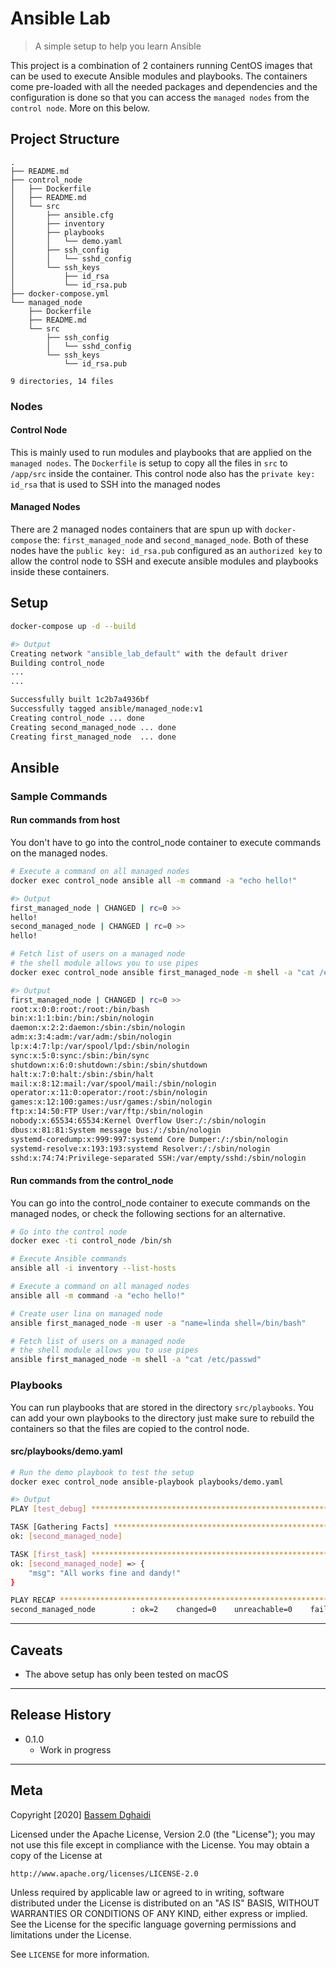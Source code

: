 # Ansible Lab
> A simple setup to help you learn Ansible

This project is a combination of 2 containers running CentOS images that can be used to execute Ansible modules and playbooks. The containers come pre-loaded with all the needed packages and dependencies and the configuration is done so that you can access the `managed nodes` from the `control node`. More on this below.

## Project Structure

```
.
├── README.md
├── control_node
│   ├── Dockerfile
│   ├── README.md
│   └── src
│       ├── ansible.cfg
│       ├── inventory
│       ├── playbooks
│       │   └── demo.yaml
│       ├── ssh_config
│       │   └── sshd_config
│       └── ssh_keys
│           ├── id_rsa
│           └── id_rsa.pub
├── docker-compose.yml
└── managed_node
    ├── Dockerfile
    ├── README.md
    └── src
        ├── ssh_config
        │   └── sshd_config
        └── ssh_keys
            └── id_rsa.pub

9 directories, 14 files
```

### Nodes

#### Control Node
This is mainly used to run modules and playbooks that are applied on the `managed nodes`. The `Dockerfile` is setup to copy all the files in `src` to `/app/src` inside the container. This control node also has the `private key: id_rsa` that is used to SSH into the managed nodes

#### Managed Nodes
There are 2 managed nodes containers that are spun up with `docker-compose` the: `first_managed_node` and `second_managed_node`. Both of these nodes have the `public key: id_rsa.pub` configured as an `authorized key` to allow the control node to SSH and execute ansible modules and playbooks inside these containers.

## Setup

```bash
docker-compose up -d --build

#> Output
Creating network "ansible_lab_default" with the default driver
Building control_node
...
...

Successfully built 1c2b7a4936bf
Successfully tagged ansible/managed_node:v1
Creating control_node ... done
Creating second_managed_node ... done
Creating first_managed_node  ... done
```

## Ansible

### Sample Commands

#### Run commands from host
You don't have to go into the control_node container to execute commands on the managed nodes.

```bash
# Execute a command on all managed nodes
docker exec control_node ansible all -m command -a "echo hello!"

#> Output
first_managed_node | CHANGED | rc=0 >>
hello!
second_managed_node | CHANGED | rc=0 >>
hello!

# Fetch list of users on a managed node
# the shell module allows you to use pipes
docker exec control_node ansible first_managed_node -m shell -a "cat /etc/passwd"

#> Output
first_managed_node | CHANGED | rc=0 >>
root:x:0:0:root:/root:/bin/bash
bin:x:1:1:bin:/bin:/sbin/nologin
daemon:x:2:2:daemon:/sbin:/sbin/nologin
adm:x:3:4:adm:/var/adm:/sbin/nologin
lp:x:4:7:lp:/var/spool/lpd:/sbin/nologin
sync:x:5:0:sync:/sbin:/bin/sync
shutdown:x:6:0:shutdown:/sbin:/sbin/shutdown
halt:x:7:0:halt:/sbin:/sbin/halt
mail:x:8:12:mail:/var/spool/mail:/sbin/nologin
operator:x:11:0:operator:/root:/sbin/nologin
games:x:12:100:games:/usr/games:/sbin/nologin
ftp:x:14:50:FTP User:/var/ftp:/sbin/nologin
nobody:x:65534:65534:Kernel Overflow User:/:/sbin/nologin
dbus:x:81:81:System message bus:/:/sbin/nologin
systemd-coredump:x:999:997:systemd Core Dumper:/:/sbin/nologin
systemd-resolve:x:193:193:systemd Resolver:/:/sbin/nologin
sshd:x:74:74:Privilege-separated SSH:/var/empty/sshd:/sbin/nologin
```

#### Run commands from the control_node
You can go into the control_node container to execute commands on the managed nodes, or check the following sections for an alternative.

```bash
# Go into the control node
docker exec -ti control_node /bin/sh

# Execute Ansible commands
ansible all -i inventory --list-hosts

# Execute a command on all managed nodes
ansible all -m command -a "echo hello!"

# Create user lina on managed node
ansible first_managed_node -m user -a "name=linda shell=/bin/bash"

# Fetch list of users on a managed node
# the shell module allows you to use pipes
ansible first_managed_node -m shell -a "cat /etc/passwd"
```

### Playbooks

You can run playbooks that are stored in the directory `src/playbooks`. You can add your own playbooks to the directory just make sure to rebuild the containers so that the files are copied to the control node.

#### src/playbooks/demo.yaml
```bash
# Run the demo playbook to test the setup
docker exec control_node ansible-playbook playbooks/demo.yaml

#> Output
PLAY [test_debug] **************************************************************

TASK [Gathering Facts] *********************************************************
ok: [second_managed_node]

TASK [first_task] **************************************************************
ok: [second_managed_node] => {
    "msg": "All works fine and dandy!"
}

PLAY RECAP *********************************************************************
second_managed_node        : ok=2    changed=0    unreachable=0    failed=0    skipped=0    rescued=0    ignored=0 
```

---

## Caveats
- The above setup has only been tested on macOS

--- 

## Release History

* 0.1.0
    * Work in progress

---

## Meta

Copyright [2020] [Bassem Dghaidi](https://github.com/Link-)

Licensed under the Apache License, Version 2.0 (the "License");
you may not use this file except in compliance with the License.
You may obtain a copy of the License at

    http://www.apache.org/licenses/LICENSE-2.0

Unless required by applicable law or agreed to in writing, software
distributed under the License is distributed on an "AS IS" BASIS,
WITHOUT WARRANTIES OR CONDITIONS OF ANY KIND, either express or implied.
See the License for the specific language governing permissions and
limitations under the License.

See ``LICENSE`` for more information.
